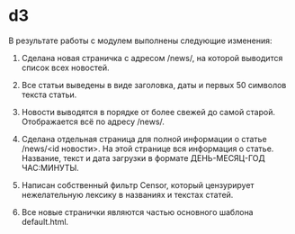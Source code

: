 # d3

В результате работы с модулем выполнены следующие изменения:

1. Сделана новая страничка с адресом /news/, на которой выводится список всех новостей.
2. Все статьи выведены в виде заголовка, даты и первых 50 символов текста статьи.
3. Новости выводятся в порядке от более свежей до самой старой. Отображается всё по адресу /news/.

4. Сделана отдельная страница для полной информации о статье /news/<id новости>. На этой странице вся информация о статье. Название, текст и дата загрузки в формате ДЕНЬ-МЕСЯЦ-ГОД ЧАС:МИНУТЫ.

5. Написан собственный фильтр Censor, который цензурирует нежелательную лексику в названиях и текстах статей.

6. Все новые странички являются частью основного шаблона default.html.
